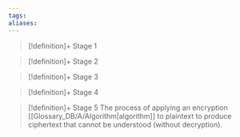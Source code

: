 ```yaml
---
tags:
aliases:
---
```


> [!definition]+ Stage 1
>

> [!definition]+ Stage 2
>

> [!definition]+ Stage 3
>

> [!definition]+ Stage 4
>

> [!definition]+ Stage 5
> The process of applying an encryption [[Glossary_DB/A/Algorithm|algorithm]] to plaintext to produce ciphertext that cannot be understood (without decryption).



